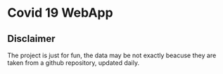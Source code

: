 # Covid 19 WebApp

## Disclaimer 

The project is just for fun, the data may be not exactly beacuse they are taken from a github repository, updated daily.
